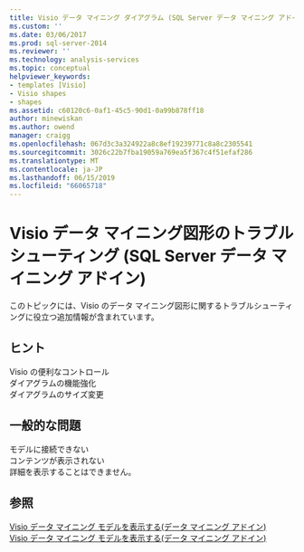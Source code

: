```yaml
---
title: Visio データ マイニング ダイアグラム (SQL Server データ マイニング アドイン) のトラブルシューティング |Microsoft Docs
ms.custom: ''
ms.date: 03/06/2017
ms.prod: sql-server-2014
ms.reviewer: ''
ms.technology: analysis-services
ms.topic: conceptual
helpviewer_keywords:
- templates [Visio]
- Visio shapes
- shapes
ms.assetid: c60120c6-0af1-45c5-90d1-0a99b878ff18
author: minewiskan
ms.author: owend
manager: craigg
ms.openlocfilehash: 067d3c3a324922a8c8ef19239771c8a8c2305541
ms.sourcegitcommit: 3026c22b7fba19059a769ea5f367c4f51efaf286
ms.translationtype: MT
ms.contentlocale: ja-JP
ms.lasthandoff: 06/15/2019
ms.locfileid: "66065718"
---
```

# <a name="troubleshooting-visio-data-mining-diagrams-sql-server-data-mining-add-ins"></a>Visio データ マイニング図形のトラブルシューティング (SQL Server データ マイニング アドイン)
  このトピックには、Visio のデータ マイニング図形に関するトラブルシューティングに役立つ追加情報が含まれています。  
  
## <a name="tips"></a>ヒント  
 Visio の便利なコントロール  
  ダイアグラムの機能強化  
  ダイアグラムのサイズ変更  
  
## <a name="common-issues"></a>一般的な問題  
 モデルに接続できない  
  コンテンツが表示されない  
  詳細を表示することはできません。  
  
## <a name="see-also"></a>参照  
 [Visio データ マイニング モデルを表示する&#40;データ マイニング アドイン&#41;](viewing-data-mining-models-in-visio-data-mining-add-ins.md)   
 [Visio データ マイニング モデルを表示する&#40;データ マイニング アドイン&#41;](viewing-data-mining-models-in-visio-data-mining-add-ins.md)  
  
  
